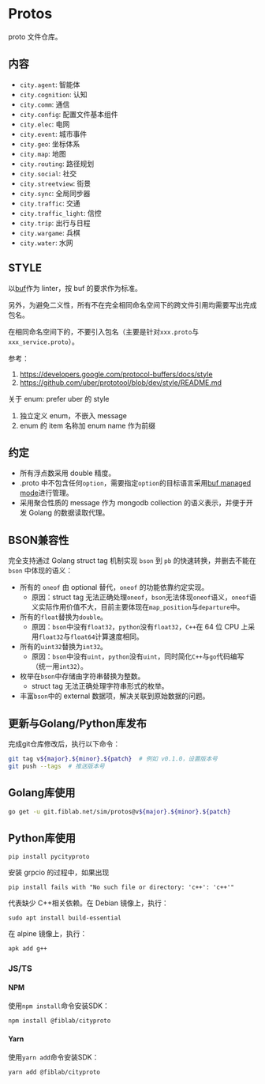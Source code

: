 # Protos

proto 文件仓库。

## 内容

- `city.agent`: 智能体
- `city.cognition`: 认知
- `city.comm`: 通信
- `city.config`: 配置文件基本组件
- `city.elec`: 电网
- `city.event`: 城市事件
- `city.geo`: 坐标体系
- `city.map`: 地图
- `city.routing`: 路径规划
- `city.social`: 社交
- `city.streetview`: 街景
- `city.sync`: 全局同步器
- `city.traffic`: 交通
- `city.traffic_light`: 信控
- `city.trip`: 出行与日程
- `city.wargame`: 兵棋
- `city.water`: 水网

## STYLE

以[buf](https://github.com/bufbuild/buf)作为 linter，按 buf 的要求作为标准。

另外，为避免二义性，所有不在完全相同命名空间下的跨文件引用均需要写出完成包名。

在相同命名空间下的，不要引入包名（主要是针对`xxx.proto`与`xxx_service.proto`）。

参考：

1. <https://developers.google.com/protocol-buffers/docs/style>
2. <https://github.com/uber/prototool/blob/dev/style/README.md>

关于 enum: prefer uber 的 style

1. 独立定义 enum，不嵌入 message
2. enum 的 item 名称加 enum name 作为前缀

## 约定

- 所有浮点数采用 double 精度。
- .proto 中不包含任何`option`，需要指定`option`的目标语言采用[buf managed mode](https://docs.buf.build/tour/use-managed-mode)进行管理。
- 采用聚合性质的 message 作为 mongodb collection 的语义表示，并便于开发 Golang 的数据读取代理。

## BSON兼容性

完全支持通过 Golang struct tag 机制实现 `bson` 到 `pb` 的快速转换，并删去不能在 `bson` 中体现的语义：

- 所有的 `oneof` 由 optional 替代，`oneof` 的功能依靠约定实现。
  - 原因：struct tag 无法正确处理`oneof`，`bson`无法体现`oneof`语义，`oneof`语义实际作用价值不大，目前主要体现在`map_position`与`departure`中。
- 所有的`float`替换为`double`。
  - 原因：`bson`中没有`float32`，`python`没有`float32`，`C++`在 64 位 CPU 上采用`float32`与`float64`计算速度相同。
- 所有的`uint32`替换为`int32`。
  - 原因：`bson`中没有`uint`，`python`没有`uint`，同时简化`C++`与`go`代码编写（统一用`int32`）。
- 枚举在`bson`中存储由字符串替换为整数。
  - struct tag 无法正确处理字符串形式的枚举。
- 丰富`bson`中的 external 数据项，解决关联到原始数据的问题。

## 更新与Golang/Python库发布

完成git仓库修改后，执行以下命令：
```bash
git tag v${major}.${minor}.${patch}  # 例如 v0.1.0，设置版本号
git push --tags  # 推送版本号
```

## Golang库使用

```bash
go get -u git.fiblab.net/sim/protos@v${major}.${minor}.${patch}
```

## Python库使用

```shell
pip install pycityproto
```

安装 grpcio 的过程中，如果出现

```
pip install fails with "No such file or directory: 'c++': 'c++'"
```

代表缺少 C++相关依赖。在 Debian 镜像上，执行：

```shell
sudo apt install build-essential
```

在 alpine 镜像上，执行：

```shell
apk add g++
```

### JS/TS

#### NPM

使用`npm install`命令安装SDK：
```bash
npm install @fiblab/cityproto
```

#### Yarn

使用`yarn add`命令安装SDK：
```bash
yarn add @fiblab/cityproto
```
